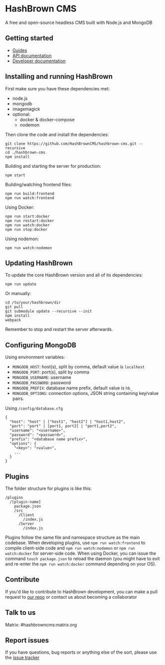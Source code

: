 # HashBrown CMS
A free and open-source headless CMS built with Node.js and MongoDB

## Getting started
- [Guides](http://hashbrowncms.org/guides)
- [API documentation](http://hashbrowncms.org/docs/api)
- [Developer documentation](http://hashbrowncms.org/docs/src)

## Installing and running HashBrown
First make sure you have these dependencies met:  
- node.js
- mongodb
- imagemagick
- optional:
  - docker & docker-compose
  - nodemon

Then clone the code and install the dependencies:  
```
git clone https://github.com/HashBrownCMS/hashbrown-cms.git --recursive
cd ./hashbrown-cms
npm install
```

Building and starting the server for production:
```
npm start
```

Building/watching frontend files:
```
npm run build:frontend
npm run watch:frontend
```

Using Docker:
```
npm run start:docker
npm run restart:docker
npm run watch:docker
npm run stop:docker
```

Using nodemon:
```
npm run watch:nodemon
```

## Updating HashBrown
To update the core HashBrown version and all of its dependencies:
```
npm run update
```

Or manually:
```
cd /to/your/hashbrown/dir
git pull
git submodule update --recursive --init
npm install
webpack 
```

Remember to stop and restart the server afterwards.

## Configuring MongoDB  
Using environment variables:
  - `MONGODB_HOST`: host(s), split by comma, default value is `localhost`
  - `MONGODB_PORT`: port(s), split by comma
  - `MONGODB_USERNAME`: username
  - `MONGODB_PASSWORD`: password
  - `MONGODB_PREFIX`: database name prefix, default value is `hb_`
  - `MONGODB_OPTIONS`: connection options, JSON string containing key/value pairs.

Using `/config/database.cfg`
```
{
  "host": "host" | ["host1", "host2"] | "host1,host2",
  "port": "port" | [port1, port2] | "port1,port2",
  "username": "<username>",
  "password": "<password>",
  "prefix": "<database name prefix>",
  "options": {
    "<key>": "<value>",
    ...
  }
}
```

## Plugins
The folder structure for plugins is like this:

```
/plugins
  /[plugin-name]
    package.json
    /src
      /Client
        /index.js
      /Server
        /index.js
```

Plugins follow the same file and namespace structure as the main codebase. When developing plugins, use `npm run watch:frontend` to compile client-side code and `npm run watch:nodemon` or `npm run watch:docker` for server-side code. When using Docker, you can issue the command `touch package.json` to reload the daemon (you might have to exit and re-enter the `npm run watch:docker` command depending on your OS).

## Contribute
If you'd like to contribute to HashBrown development, you can make a pull request to [our repo](https://github.com/HashBrownCMS/hashbrown-cms) or contact us about becoming a collaborator

## Talk to us
Matrix: #hashbrowncms:matrix.org

## Report issues
If you have questions, bug reports or anything else of the sort, please use the [issue tracker](https://github.com/HashBrownCMS/hashbrown-cms/issues)
